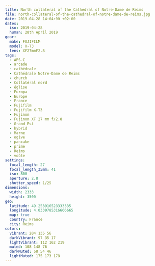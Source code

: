 ```yaml
---
title: North collateral of the Cathedral of Notre-Dame de Reims
file: north-collateral-of-the-cathedral-of-notre-dame-de-reims.jpg
date: 2019-04-28 14:04:00 +02:00
dates:
  iso: 2019-04-28
  human: 28th April 2019
gear:
  make: FUJIFILM
  model: X-T3
  lens: XF27mmF2.8
tags:
  - APS-C
  - arcade
  - cathédrale
  - Cathédrale Notre-Dame de Reims
  - church
  - Collatéral nord
  - église
  - Europa
  - Europe
  - France
  - Fujifilm
  - Fujifilm X-T3
  - Fujinon
  - Fujinon XF 27 mm f/2.8
  - Grand Est
  - hybrid
  - Marne
  - ogive
  - pancake
  - prime
  - Reims
  - voûte
settings:
  focal_length: 27
  focal_length_35mm: 41
  iso: 800
  aperture: 2.8
  shutter_speed: 1/25
dimensions:
  width: 2333
  height: 3500
geo:
  latitude: 49.253916528333335
  longitude: 4.0339785316666665
  map: true
  country: France
  city: Reims
colors:
  vibrant: 204 135 56
  darkVibrant: 97 35 17
  lightVibrant: 112 162 219
  muted: 108 148 76
  darkMuted: 68 54 46
  lightMuted: 175 173 178
---
```



